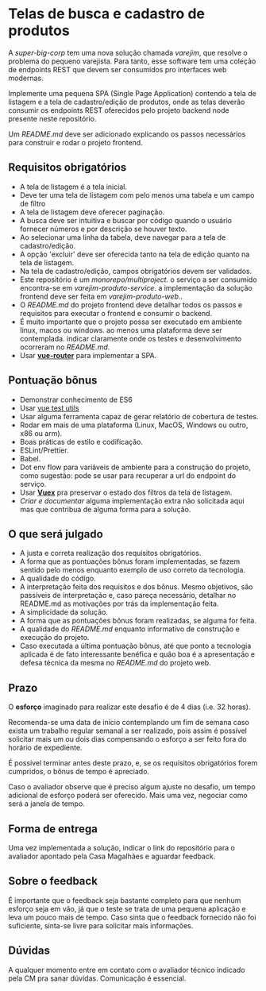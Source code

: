 # Telas de busca e cadastro de produtos

A _super-big-corp_ tem uma nova solução chamada _varejim_, que resolve o
problema do pequeno varejista. Para tanto, esse software tem uma coleção de endpoints REST que devem ser
consumidos pro interfaces web modernas.

Implemente uma pequena SPA (Single Page Application) contendo a tela de listagem
e a tela de cadastro/edição de produtos, onde as telas deverão consumir os endpoints REST oferecidos pelo projeto backend node
presente neste repositório.

Um _README.md_ deve ser adicionado explicando os passos necessários para
construir e rodar o projeto frontend.

## Requisitos obrigatórios

- A tela de listagem é a tela inicial.
- Deve ter uma tela de listagem com pelo menos uma tabela e um campo de filtro
- A tela de listagem deve oferecer paginação.
- A busca deve ser intuitiva e buscar por código quando o usuário fornecer
  números e por descrição se houver texto.
- Ao selecionar uma linha da tabela, deve navegar para a tela de cadastro/edição.
- A opção 'excluir' deve ser oferecida tanto na tela de edição quanto na tela de
  listagem.
- Na tela de cadastro/edição, campos obrigatórios devem ser validados.
- Este repositório é um _monorepo/multiproject_. o serviço a ser consumido
  encontra-se em _varejim-produto-service_. a implementação da solução frontend
  deve ser feita em _varejim-produto-web_..
- O _README.md_ do projeto frontend deve detalhar todos os passos e requisitos
  para executar o frontend e consumir o backend.
- É muito importante que o projeto possa ser executado em ambiente linux, macos
  ou windows. ao menos uma plataforma deve ser contemplada. indicar claramente
  onde os testes e desenvolvimento ocorreram no _README.md_.
- Usar [**vue-router**](https://router.vuejs.org/) para implementar a SPA.

## Pontuação bônus

- Demonstrar conhecimento de ES6
- Usar [vue test utils](https://vue-test-utils.vuejs.org/installation/#semantic-versioning)
- Usar alguma ferramenta capaz de gerar relatório de cobertura de testes.
- Rodar em mais de uma plataforma (Linux, MacOS, Windows ou outro, x86 ou arm).
- Boas práticas de estilo e codificação.
- ESLint/Prettier.
- Babel.
- Dot env flow para variáveis de ambiente para a construção do projeto, como sugestão: pode se usar para recuperar a url do endpoint do serviço.
- Usar [**Vuex**](https://vuex.vuejs.org/) pra preservar o estado dos filtros da tela de listagem.
- _Criar e documentar_ alguma implementação extra não solicitada aqui mas que
  contribua de alguma forma para a solução.

## O que será julgado

- A justa e correta realização dos requisitos obrigatórios.
- A forma que as pontuações bônus foram implementadas, se fazem sentido pelo
  menos enquanto exemplo de uso correto da tecnologia.
- A qualidade do código.
- A interpretação feita dos requisitos e dos bônus. Mesmo objetivos, são
  passíveis de interpretação e, caso pareça necessário, detalhar no README.md as
  motivações por trás da implementação feita.
- A simplicidade da solução.
- A forma que as pontuações bônus foram realizadas, se alguma for feita.
- A qualidade do _README.md_ enquanto informativo de construção e execução do
  projeto.
- Caso executada a última pontuação bônus, até que ponto a tecnologia aplicada é
  de fato interessante benéfica e quão boa é a apresentação e defesa técnica da
  mesma no _README.md_ do projeto web.

## Prazo

O **esforço** imaginado para realizar este desafio é de 4 dias (i.e. 32 horas).

Recomenda-se uma data de início contemplando um fim de semana caso exista um
trabalho regular semanal a ser realizado, pois assim é possível solicitar mais
um ou dois dias compensando o esforço a ser feito fora do horário de expediente.

É possível terminar antes deste prazo, e, se os requisitos obrigatórios forem
cumpridos, o bônus de tempo é apreciado.

Caso o avaliador observe que é preciso algum ajuste no desafio, um tempo
adicional de esforço poderá ser oferecido. Mais uma vez, negociar como será a
janela de tempo.

## Forma de entrega

Uma vez implementada a solução, indicar o link do repositório para o avaliador apontado
pela Casa Magalhães e aguardar feedback.

## Sobre o feedback

É importante que o feedback seja bastante completo para que nenhum esforço seja em vão, já que o teste se trata de uma pequena aplicação e leva um pouco mais de tempo. Caso sinta que o feedback fornecido não foi suficiente, sinta-se livre para solicitar mais informações.

## Dúvidas

A qualquer momento entre em contato com o avaliador técnico indicado pela CM pra
sanar dúvidas. Comunicação é essencial.
